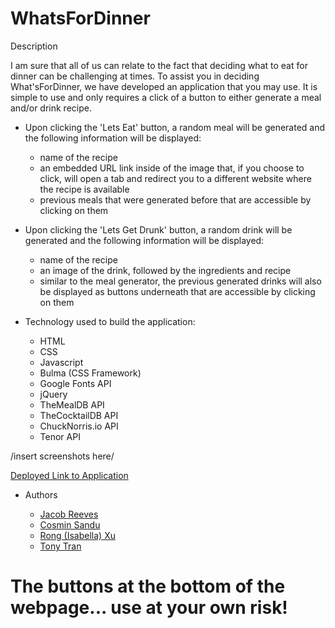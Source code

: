 # WhatsForDinner

Description

I am sure that all of us can relate to the fact that deciding what to eat for dinner can be challenging at times. To assist you in deciding What'sForDinner, we have developed an application that you may use. It is simple to use and only requires a click of a button to either generate a meal and/or drink recipe.
- Upon clicking the 'Lets Eat' button, a random meal will be generated and the following information will be displayed:

    - name of the recipe
    - an embedded URL link inside of the image that, if you choose to click, will open a tab and redirect you to a different website where the recipe is available
    - previous meals that were generated before that are accessible by clicking on them
    
- Upon clicking the 'Lets Get Drunk' button, a random drink will be generated and the following information will be displayed:

    - name of the recipe
    - an image of the drink, followed by the ingredients and recipe
    - similar to the meal generator, the previous generated drinks will also be displayed as buttons underneath that are accessible by clicking on them
    
- Technology used to build the application:

    - HTML
    - CSS
    - Javascript
    - Bulma (CSS Framework)
    - Google Fonts API
    - jQuery 
    - TheMealDB API
    - TheCocktailDB API
    - ChuckNorris.io API
    - Tenor API
    
/insert screenshots here/

[Deployed Link to Application](https://tonytran97.github.io/WhatsForDinner/)

- Authors

    - [Jacob Reeves](https://github.com/JDReeves86)
    - [Cosmin Sandu](https://github.com/csandu123)
    - [Rong (Isabella) Xu](https://github.com/EnlightenmentMind)
    - [Tony Tran](https://github.com/tonytran97)
    
# **The buttons at the bottom of the webpage... use at your own risk!**
